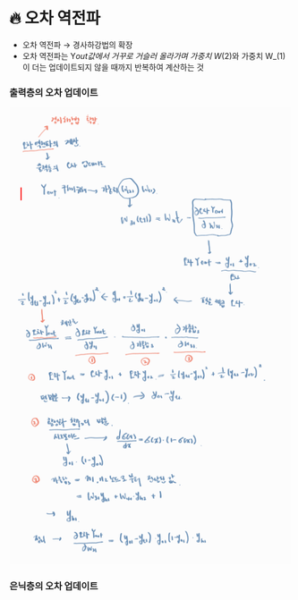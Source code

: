 # 🔥 오차 역전파

- 오차 역전파 → 경사하강법의 확장
- 오차 역전파는 Y*out값에서 거꾸로 거슬러 올라가며 가중치 W*(2)와 가중치 W\_(1)이 더는 업데이트되지 않을 때까지 반복하여 계산하는 것

### 출력층의 오차 업데이트

![G](../img/123.png)
<br>

### 은닉층의 오차 업데이트
